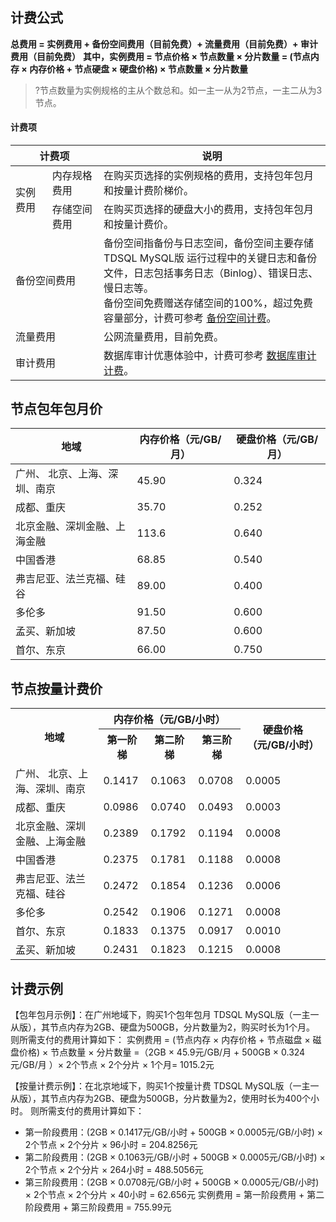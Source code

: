 
## 计费公式
**总费用 = 实例费用 + 备份空间费用（目前免费）+ 流量费用（目前免费）+ 审计费用（目前免费）**
**其中，实例费用 = 节点价格 × 节点数量 × 分片数量 = (节点内存 × 内存价格 + 节点硬盘 × 硬盘价格) × 节点数量 × 分片数量**

>?节点数量为实例规格的主从个数总和。如一主一从为2节点，一主二从为3节点。

#### 计费项
<table>
<thead><tr><th width="28%" colspan = "2">计费项</th><th>说明</th></tr></thead>
<tbody><tr>
<td rowspan=3>实例费用</td></tr>
<td>内存规格费用<br></td>
<td>在购买页选择的实例规格的费用，支持包年包月和按量计费阶梯价。</td></tr>
<tr>
<td >存储空间费用</td>
<td>在购买页选择的硬盘大小的费用，支持包年包月和按量计费价。</td></tr>
<tr>
<td colspan = "2">备份空间费用</td>
<td>备份空间指备份与日志空间，备份空间主要存储 TDSQL MySQL版 运行过程中的关键日志和备份文件，日志包括事务日志（Binlog）、错误日志、慢日志等。
<br>备份空间免费赠送存储空间的100%，超过免费容量部分，计费可参考 <a href="https://cloud.tencent.com/document/product/557/86439">备份空间计费</a>。</td></tr>
<tr>
<td colspan = "2">流量费用</td><td >公网流量费用，目前免费。</td></tr>
<tr>
<td colspan = "2">审计费用</td><td >数据库审计优惠体验中，计费可参考 <a href="https://cloud.tencent.com/document/product/557/86518">数据库审计计费</a>。</td></tr>
</tbody></table>

## 节点包年包月价
<table>
<thead><tr><th>地域</th><th>内存价格（元/GB/月）</th><th>硬盘价格（元/GB/月）</th></tr></thead>
<tbody><tr>
<td>广州、 北京、上海、深圳、南京</td><td>45.90</td><td>0.324</td></tr>
<tr>
<td>成都、重庆</td><td>35.70</td><td>0.252</td></tr>
<tr>
<td>北京金融、深圳金融、上海金融</td><td>113.6</td><td>0.640</td></tr>
<tr>
<td>中国香港</td><td>68.85</td><td>0.540</td></tr>
<tr>
<td>弗吉尼亚、法兰克福、硅谷</td><td>89.00</td><td>0.400</td></tr>
<tr>
<td>多伦多</td><td>91.50</td><td>0.600</td></tr>
<tr>
<td>孟买、新加坡</td><td>87.50</td><td>0.600</td></tr>
<tr>
<td>首尔、东京</td><td>66.00</td><td>0.750</td></tr>
</tbody></table>

## 节点按量计费价
<table>
<thead><tbody>
<tr><th rowspan=2>地域</th><th  colspan = "3">内存价格（元/GB/小时）</th><th rowspan=2>硬盘价格（元/GB/小时）</th></tr>
<tr><th>第一阶梯</th><th>第二阶梯</th><th>第三阶梯</th></tr></thead>
<tr>
<td>广州、 北京、上海、深圳、南京</td>
<td>0.1417</td><td>0.1063</td><td>0.0708</td><td>0.0005</td></tr>
<tr>
<td>成都、重庆</td>
<td>0.0986</td><td>0.0740</td><td>0.0493</td><td>0.0003</td></tr>
<tr>
<td>北京金融、深圳金融、上海金融</td>
<td>0.2389</td><td>0.1792</td><td>0.1194</td><td>0.0008</td></tr>
<tr>
<td>中国香港</td>
<td>0.2375</td><td>0.1781</td><td>0.1188</td><td>0.0008</td></tr>
<tr>
<td>弗吉尼亚、法兰克福、硅谷</td>
<td>0.2472</td><td>0.1854</td><td>0.1236</td><td>0.0006</td></tr>
<tr>
<td>多伦多</td>
<td>0.2542</td><td>0.1906</td><td>0.1271</td><td>0.0008</td></tr>
<tr>
<td>首尔、东京</td>
<td>0.1833</td><td>0.1375</td><td>0.0917</td><td>0.0010</td></tr>
<tr>
<td>孟买、新加坡</td>
<td>0.2431</td><td>0.1823</td><td>0.1215</td><td>0.0008</td></tr>
</tbody></table>

## 计费示例
【包年包月示例】：在广州地域下，购买1个包年包月 TDSQL MySQL版（一主一从版），其节点内存为2GB、硬盘为500GB，分片数量为2，购买时长为1个月。
则所需支付的费用计算如下：
实例费用 = (节点内存 × 内存价格 + 节点磁盘 × 磁盘价格) × 节点数量 × 分片数量 =（2GB × 45.9元/GB/月 + 500GB × 0.324 元/GB/月 ）× 2个节点 × 2个分片 × 1个月= 1015.2元
	
【按量计费示例】：在北京地域下，购买1个按量计费 TDSQL MySQL版（一主一从版），其节点内存为2GB、硬盘为500GB，分片数量为2，使用时长为400个小时。
则所需支付的费用计算如下：
 - 第一阶段费用：(2GB × 0.1417元/GB/小时 + 500GB × 0.0005元/GB/小时) × 2个节点 × 2个分片 × 96小时 = 204.8256元
 - 第二阶段费用：(2GB × 0.1063元/GB/小时 + 500GB × 0.0005元/GB/小时) × 2个节点 × 2个分片 × 264小时 = 488.5056元
 - 第三阶段费用：(2GB × 0.0708元/GB/小时 + 500GB × 0.0005元/GB/小时) × 2个节点 × 2个分片 × 40小时 = 62.656元
实例费用 = 第一阶段费用 + 第二阶段费用 + 第三阶段费用 = 755.99元
